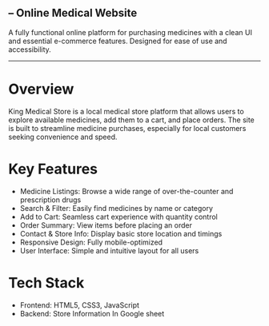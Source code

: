 ## – Online Medical Website

A fully functional online platform for purchasing medicines with a clean UI and essential e-commerce features. Designed for ease of use and accessibility.

---

# Overview
King Medical Store is a local medical store platform that allows users to explore available medicines, add them to a cart, and place orders. The site is built to streamline medicine purchases, especially for local customers seeking convenience and speed.



# Key Features
- Medicine Listings: Browse a wide range of over-the-counter and prescription drugs  
- Search & Filter: Easily find medicines by name or category  
- Add to Cart: Seamless cart experience with quantity control  
- Order Summary: View items before placing an order  
- Contact & Store Info: Display basic store location and timings  
- Responsive Design: Fully mobile-optimized  
- User Interface: Simple and intuitive layout for all users



# Tech Stack
- Frontend: HTML5, CSS3, JavaScript  
- Backend: Store Information In Google sheet   
  
